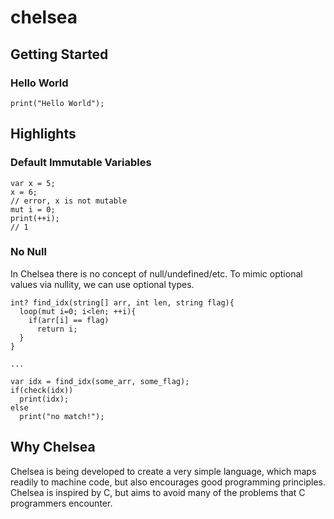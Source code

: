 # chelsea

## Getting Started

### Hello World

```
print("Hello World");
```

## Highlights

### Default Immutable Variables

```
var x = 5;
x = 6;
// error, x is not mutable 
mut i = 0;
print(++i);
// 1
```

### No Null

In Chelsea there is no concept of null/undefined/etc. To mimic optional values via nullity, we can use optional types. 

```
int? find_idx(string[] arr, int len, string flag){
  loop(mut i=0; i<len; ++i){
    if(arr[i] == flag)
      return i;
  }
}

...

var idx = find_idx(some_arr, some_flag);
if(check(idx))
  print(idx);
else 
  print("no match!");
```

## Why Chelsea

Chelsea is being developed to create a very simple language, which maps readily to machine code, but also encourages good programming principles. Chelsea is inspired by C, but aims to avoid many of the problems that C programmers encounter. 


